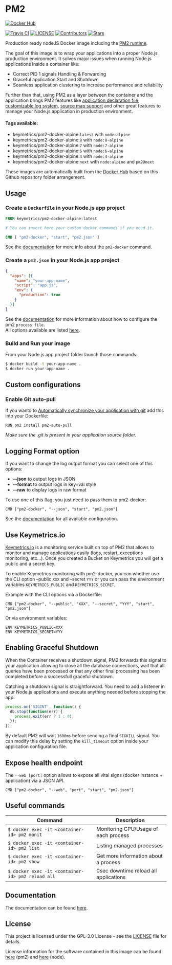 # PM2

[![Docker Hub](http://dockeri.co/image/keymetrics/pm2-docker-alpine)](https://hub.docker.com/r/keymetrics/pm2-docker-alpine/)

[![Travis CI](https://travis-ci.org/keymetrics/pm2-docker-alpine.svg?branch=master)](https://travis-ci.org/keymetrics/pm2-docker-alpine)
[![LICENSE](https://img.shields.io/npm/l/express.svg)](LICENSE)
[![Contributors](https://img.shields.io/github/contributors/keymetrics/pm2-docker-alpine.svg)](https://github.com/keymetrics/pm2-docker-alpine/contributors)
[![Stars](https://img.shields.io/github/stars/keymetrics/pm2-docker-alpine.svg?style=flat)](https://github.com/keymetrics/pm2-docker-alpine/stargazers)

Production ready nodeJS Docker image including the [PM2 runtime](http://pm2.keymetrics.io/).

The goal of this image is to wrap your applications into a proper Node.js production environment. It solves major issues when running Node.js applications inside a container like:

- Correct PID 1 signals Handling & Forwarding
- Graceful application Start and Shutdown
- Seamless application clustering to increase performance and reliability

Further than that, using PM2 as a layer between the container and the application brings PM2 features like [application declaration file](http://pm2.keymetrics.io/docs/usage/application-declaration/), [customizable log system](http://pm2.keymetrics.io/docs/usage/log-management/), [source map support](http://pm2.keymetrics.io/docs/usage/source-map-support/) and other great features to manage your Node.js application in production environment.

#### Tags available:

- keymetrics/pm2-docker-alpine:`latest` with `node:alpine`
- keymetrics/pm2-docker-alpine:`8` with `node:8-alpine`
- keymetrics/pm2-docker-alpine:`7` with `node:7-alpine`
- keymetrics/pm2-docker-alpine:`6` with `node:6-alpine`
- keymetrics/pm2-docker-alpine:`4` with `node:4-alpine`
- keymetrics/pm2-docker-alpine:`next` with `node:alpine` and `pm2@next`

These images are automatically built from the [Docker Hub](https://hub.docker.com/r/keymetrics/pm2-docker-alpine/) based on this Github repository folder arrangement.


## Usage

### Create a `Dockerfile` in your Node.js app project

```dockerfile
FROM keymetrics/pm2-docker-alpine:latest

# You can insert here your custom docker commands if you need it.

CMD [ "pm2-docker", "start", "pm2.json" ]
```
See the [documentation](http://pm2.keymetrics.io/docs/usage/docker-pm2-nodejs/#usage) for more info about the `pm2-docker` command.

### Create a `pm2.json` in your Node.js app project

```json
{
  "apps": [{
    "name": "your-app-name",
    "script": "app.js",
    "env": {
      "production": true
    }
  }]
}
```

See the [documentation](http://pm2.keymetrics.io/docs/usage/application-declaration/) for more information about how to configure the pm2 `process file`.
<br>All options available are listed [here](http://pm2.keymetrics.io/docs/usage/application-declaration/#attributes-available).

### Build and Run your image
From your Node.js app project folder launch those commands:

```bash
$ docker build -t your-app-name .
$ docker run your-app-name .
```

## Custom configurations

### Enable Git auto-pull

If you wanto to [Automatically synchronize your application with git](https://github.com/pm2-hive/pm2-auto-pull) add this into your Dockerfile:

```
RUN pm2 install pm2-auto-pull
```
*Make sure the .git is present in your application source folder.*

## Logging Format option

If you want to change the log output format you can select one of this options:

- **--json** to output logs in JSON
- **--format** to output logs in key=val style
- **--raw** to display logs in raw format

To use one of this flag, you just need to pass them to pm2-docker:

```
CMD ["pm2-docker", "--json", "start", "pm2.json"]
```

See the [documentation](http://pm2.keymetrics.io/docs/usage/docker-pm2-nodejs/#usage) for all available configuration.

## Use Keymetrics.io

[Keymetrics.io](https://keymetrics.io/) is a monitoring service built on top of PM2 that allows to monitor and manage applications easily (logs, restart, exceptions monitoring, etc...). Once you created a Bucket on Keymetrics you will get a public and a secret key.

To enable Keymetrics monitoring with pm2-docker, you can whether use the CLI option –public `XXX` and –secret `YYY` or you can pass the environment variables `KEYMETRICS_PUBLIC` and `KEYMETRICS_SECRET`.

Example with the CLI options via a Dockerfile:

```
CMD ["pm2-docker", "--public", "XXX", "--secret", "YYY", "start", "pm2.json"]
```

Or via environment variables:

```
ENV KEYMETRICS_PUBLIC=XXX
ENV KEYMETRICS_SECRET=YYY
```

## Enabling Graceful Shutdown

When the Container receives a shutdown signal, PM2 forwards this signal to your application allowing to close all the database connections, wait that all queries have been processed or that any other final processing has been completed before a successfull graceful shutdown.

Catching a shutdown signal is straightforward. You need to add a listener in your Node.js applications and execute anything needed before stopping the app:

```javascript
process.on('SIGINT', function() {
  db.stop(function(err) {
    process.exit(err ? 1 : 0);
  });
});
```
By default PM2 will wait `1600ms` before sending a final `SIGKILL` signal. You can modify this delay by setting the `kill_timeout` option inside your application configuration file.

## Expose health endpoint
The `--web [port]` option allows to expose all vital signs (docker instance + application) via a JSON API.

```
CMD ["pm2-docker", "--web", "port", "start", "pm2.json"]
```

## Useful commands 

Command | Description
--------|------------
```$ docker exec -it <container-id> pm2 monit``` | Monitoring CPU/Usage of each process
```$ docker exec -it <container-id> pm2 list``` | Listing managed processes
```$ docker exec -it <container-id> pm2 show``` | Get more information about a process
```$ docker exec -it <container-id> pm2 reload all``` | 0sec downtime reload all applications

## Documentation

The documentation can be found [here](http://pm2.keymetrics.io/docs/usage/docker-pm2-nodejs/).

## License

This project is licensed under the GPL-3.0 License - see the [LICENSE](LICENSE) file for details.

License information for
the software contained in this image can be found [here](https://github.com/Unitech/pm2/blob/master/GNU-AGPL-3.0.txt) (pm2) and [here](https://github.com/nodejs/node/blob/master/LICENSE) (node).
